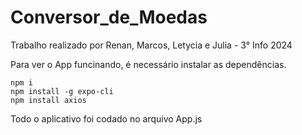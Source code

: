 # Conversor_de_Moedas

Trabalho realizado por Renan, Marcos, Letycia e Julia - 3° Info 2024

Para ver o App funcinando, é necessário instalar as dependências. 
    
    npm i
    npm install -g expo-cli
    npm install axios

Todo o aplicativo foi codado no arquivo App.js
